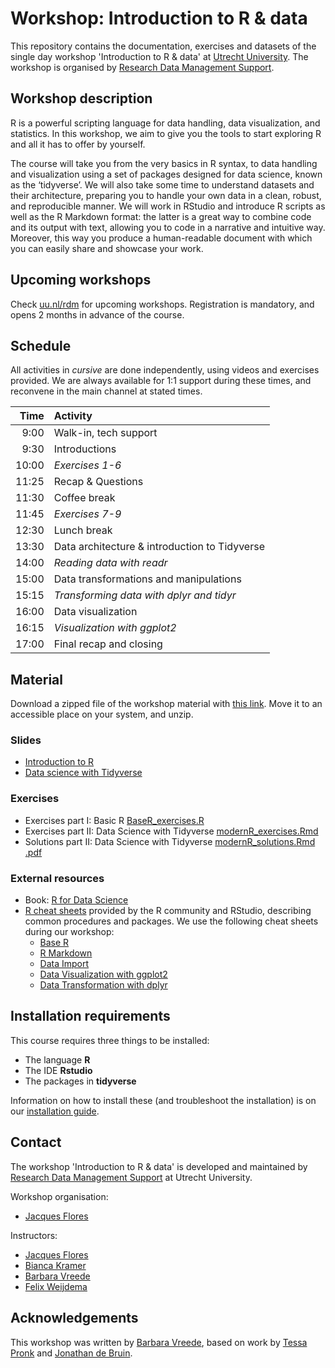 # Workshop: Introduction to R & data

This repository contains the documentation, exercises and datasets of the single day workshop 'Introduction to R & data' at [Utrecht University](https://www.uu.nl).
The workshop is organised by [Research Data Management Support](https://www.uu.nl/en/research/research-data-management).

## Workshop description

R is a powerful scripting language for data handling, data visualization, and statistics.
In this workshop, we aim to give you the tools to start exploring R and all it has to offer by yourself.

The course will take you from the very basics in R syntax, to data handling and visualization using a set of packages designed for data science, known as the ‘tidyverse’.
We will also take some time to understand datasets and their architecture, preparing you to handle your own data in a clean, robust, and reproducible manner.
We will work in RStudio and introduce R scripts as well as the R Markdown format: the latter is a great way to combine code and its output with text, allowing you to code in a narrative and intuitive way.
Moreover, this way you produce a human-readable document with which you can easily share and showcase your work.

## Upcoming workshops
Check [uu.nl/rdm](https://www.uu.nl/en/research/research-data-management/training-workshops/introduction-to-r-data) for upcoming workshops.
Registration is mandatory, and opens 2 months in advance of the course.

## Schedule

All activities in _cursive_ are done independently, using videos and exercises provided.
We are always available for 1:1 support during these times, and reconvene in the main channel at stated times.

| Time | Activity |
|---:|:---|
| 9:00 | Walk-in, tech support |
| 9:30 | Introductions |
| 10:00 | _Exercises 1-6_ |
| 11:25 | Recap & Questions |
| 11:30 | Coffee break |
| 11:45 | _Exercises 7-9_ |
| 12:30 | Lunch break |
| 13:30 | Data architecture & introduction to Tidyverse |
| 14:00 | _Reading data with readr_ |
| 15:00 | Data transformations and manipulations |
| 15:15 | _Transforming data with dplyr and tidyr_ |
| 16:00 | Data visualization |
| 16:15 | _Visualization with ggplot2_ |
| 17:00 | Final recap and closing |

## Material
Download a zipped file of the workshop material with [this link](https://github.com/UtrechtUniversity/workshop-introduction-to-R-and-data/archive/master.zip).
Move it to an accessible place on your system, and unzip.

### Slides
- [Introduction to R](slides/slides_introduction.html)
- [Data science with Tidyverse]()

### Exercises
- Exercises part I: Basic R [BaseR_exercises.R](BaseR_exercises.R)
- Exercises part II: Data Science with Tidyverse [modernR_exercises.Rmd](modernR_exercises.Rmd)
- Solutions part II: Data Science with Tidyverse [modernR_solutions.Rmd](modernR_solutions.Rmd) [.pdf](modernR_solutions.pdf)

### External resources
- Book: [R for Data Science](https://r4ds.had.co.nz/)
- [R cheat sheets](https://www.rstudio.com/resources/cheatsheets/) provided by the R community and RStudio, describing common procedures and packages. We use the following cheat sheets during our workshop:
    - [Base R](http://github.com/rstudio/cheatsheets/raw/master/base-r.pdf)
    - [R Markdown](https://www.rstudio.com/resources/cheatsheets/#rmarkdown)
    - [Data Import](https://www.rstudio.com/resources/cheatsheets/#import)
    - [Data Visualization with ggplot2](https://www.rstudio.com/resources/cheatsheets/#ggplot2)
    - [Data Transformation with dplyr](https://www.rstudio.com/resources/cheatsheets/#dplyr)


## Installation requirements
This course requires three things to be installed:
- The language **R**
- The IDE **Rstudio**
- The packages in **tidyverse**

Information on how to install these (and troubleshoot the installation) is on our [installation guide](installation.md).

## Contact 
The workshop 'Introduction to R & data' is developed and maintained by [Research Data Management Support](https://www.uu.nl/en/research/research-data-management) at Utrecht University.

Workshop organisation:
- [Jacques Flores](mailto:j.p.flores@uu.nl)

Instructors:
- [Jacques Flores](https://www.uu.nl/medewerkers/jpflores)
- [Bianca Kramer](https://www.uu.nl/medewerkers/bmrkramer)
- [Barbara Vreede](https://www.uu.nl/medewerkers/bmivreede)
- [Felix Weijdema](https://www.uu.nl/medewerkers/fpweijdema)

## Acknowledgements
This workshop was written by [Barbara Vreede](https://github.com/bvreede), based on work by [Tessa Pronk](https://github.com/TessaPr) and [Jonathan de Bruin](https://github.com/J535D165).
